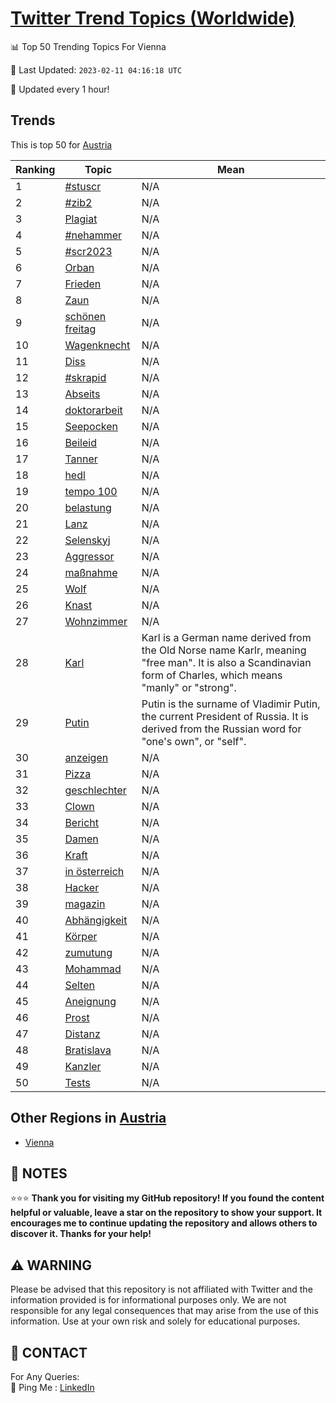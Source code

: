 [Twitter Trend Topics (Worldwide)](https://github.com/ErcinDedeoglu/Twitter-Trend-Topics)
==========


📊 Top 50 Trending Topics For Vienna

📆 Last Updated: `2023-02-11 04:16:18 UTC`

🔧 Updated every 1 hour!


## Trends

This is top 50 for [Austria](</Austria>)

| Ranking | Topic | Mean |
| ------- | ------------ | ------------ |
| 1 | [#stuscr](http://twitter.com/search?q=%23stuscr) | N/A |
| 2 | [#zib2](http://twitter.com/search?q=%23zib2) | N/A |
| 3 | [Plagiat](http://twitter.com/search?q=Plagiat) | N/A |
| 4 | [#nehammer](http://twitter.com/search?q=%23nehammer) | N/A |
| 5 | [#scr2023](http://twitter.com/search?q=%23scr2023) | N/A |
| 6 | [Orban](http://twitter.com/search?q=Orban) | N/A |
| 7 | [Frieden](http://twitter.com/search?q=Frieden) | N/A |
| 8 | [Zaun](http://twitter.com/search?q=Zaun) | N/A |
| 9 | [schönen freitag](http://twitter.com/search?q=sch%c3%b6nen+freitag) | N/A |
| 10 | [Wagenknecht](http://twitter.com/search?q=Wagenknecht) | N/A |
| 11 | [Diss](http://twitter.com/search?q=Diss) | N/A |
| 12 | [#skrapid](http://twitter.com/search?q=%23skrapid) | N/A |
| 13 | [Abseits](http://twitter.com/search?q=Abseits) | N/A |
| 14 | [doktorarbeit](http://twitter.com/search?q=doktorarbeit) | N/A |
| 15 | [Seepocken](http://twitter.com/search?q=Seepocken) | N/A |
| 16 | [Beileid](http://twitter.com/search?q=Beileid) | N/A |
| 17 | [Tanner](http://twitter.com/search?q=Tanner) | N/A |
| 18 | [hedl](http://twitter.com/search?q=hedl) | N/A |
| 19 | [tempo 100](http://twitter.com/search?q=tempo+100) | N/A |
| 20 | [belastung](http://twitter.com/search?q=belastung) | N/A |
| 21 | [Lanz](http://twitter.com/search?q=Lanz) | N/A |
| 22 | [Selenskyj](http://twitter.com/search?q=Selenskyj) | N/A |
| 23 | [Aggressor](http://twitter.com/search?q=Aggressor) | N/A |
| 24 | [maßnahme](http://twitter.com/search?q=ma%c3%9fnahme) | N/A |
| 25 | [Wolf](http://twitter.com/search?q=Wolf) | N/A |
| 26 | [Knast](http://twitter.com/search?q=Knast) | N/A |
| 27 | [Wohnzimmer](http://twitter.com/search?q=Wohnzimmer) | N/A |
| 28 | [Karl](http://twitter.com/search?q=Karl) | Karl is a German name derived from the Old Norse name Karlr, meaning "free man". It is also a Scandinavian form of Charles, which means "manly" or "strong". |
| 29 | [Putin](http://twitter.com/search?q=Putin) | Putin is the surname of Vladimir Putin, the current President of Russia. It is derived from the Russian word for "one's own", or "self". |
| 30 | [anzeigen](http://twitter.com/search?q=anzeigen) | N/A |
| 31 | [Pizza](http://twitter.com/search?q=Pizza) | N/A |
| 32 | [geschlechter](http://twitter.com/search?q=geschlechter) | N/A |
| 33 | [Clown](http://twitter.com/search?q=Clown) | N/A |
| 34 | [Bericht](http://twitter.com/search?q=Bericht) | N/A |
| 35 | [Damen](http://twitter.com/search?q=Damen) | N/A |
| 36 | [Kraft](http://twitter.com/search?q=Kraft) | N/A |
| 37 | [in österreich](http://twitter.com/search?q=in+%c3%b6sterreich) | N/A |
| 38 | [Hacker](http://twitter.com/search?q=Hacker) | N/A |
| 39 | [magazin](http://twitter.com/search?q=magazin) | N/A |
| 40 | [Abhängigkeit](http://twitter.com/search?q=Abh%c3%a4ngigkeit) | N/A |
| 41 | [Körper](http://twitter.com/search?q=K%c3%b6rper) | N/A |
| 42 | [zumutung](http://twitter.com/search?q=zumutung) | N/A |
| 43 | [Mohammad](http://twitter.com/search?q=Mohammad) | N/A |
| 44 | [Selten](http://twitter.com/search?q=Selten) | N/A |
| 45 | [Aneignung](http://twitter.com/search?q=Aneignung) | N/A |
| 46 | [Prost](http://twitter.com/search?q=Prost) | N/A |
| 47 | [Distanz](http://twitter.com/search?q=Distanz) | N/A |
| 48 | [Bratislava](http://twitter.com/search?q=Bratislava) | N/A |
| 49 | [Kanzler](http://twitter.com/search?q=Kanzler) | N/A |
| 50 | [Tests](http://twitter.com/search?q=Tests) | N/A |



## Other Regions in [Austria](</Austria>)

* [Vienna](</Austria/Vienna.md>)



## 📝 NOTES

⭐⭐⭐ **Thank you for visiting my GitHub repository! If you found the content helpful or valuable, leave a star on the repository to show your support. It encourages me to continue updating the repository and allows others to discover it. Thanks for your help!**


## ⚠️ WARNING

Please be advised that this repository is not affiliated with Twitter and the information provided is for informational purposes only. We are not responsible for any legal consequences that may arise from the use of this information. Use at your own risk and solely for educational purposes.


## 📨 CONTACT

 For Any Queries:  
            🏓 Ping Me : [LinkedIn](https://www.linkedin.com/in/ercindedeoglu/)
